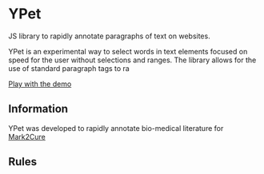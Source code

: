 YPet
====

JS library to rapidly annotate paragraphs of text on websites.

YPet is an experimental way to select words in text elements focused on speed for the user without selections and ranges. The library allows for the use of standard paragraph tags to ra

[Play with the demo](#)

## Information

YPet was developed to rapidly annotate bio-medical literature for [Mark2Cure](http://mark2cure.org)

## Rules


